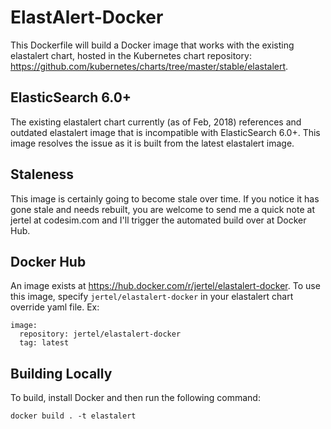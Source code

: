 # ElastAlert-Docker

This Dockerfile will build a Docker image that works with the existing elastalert chart, hosted in the Kubernetes chart repository: https://github.com/kubernetes/charts/tree/master/stable/elastalert.

## ElasticSearch 6.0+
The existing elastalert chart currently (as of Feb, 2018) references and outdated elastalert image that is incompatible with ElasticSearch 6.0+. This image resolves the issue as it is built from the latest elastalert image. 

## Staleness
This image is certainly going to become stale over time. If you notice it has gone stale and needs rebuilt, you are welcome to send me a quick note at jertel at codesim.com and I'll trigger the automated build over at Docker Hub.

## Docker Hub

An image exists at https://hub.docker.com/r/jertel/elastalert-docker. To use this image, specify `jertel/elastalert-docker` in your elastalert chart override yaml file. Ex:

```
image:
  repository: jertel/elastalert-docker
  tag: latest
```

## Building Locally

To build, install Docker and then run the following command:
```
docker build . -t elastalert
```

